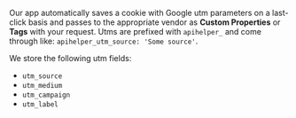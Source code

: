 Our app automatically saves a cookie with Google utm parameters on a last-click basis and passes to the appropriate vendor as __Custom Properties__ or __Tags__ with your request. Utms are prefixed with `apihelper_` and come through like: `apihelper_utm_source: 'Some source'`.

We store the following utm fields:
* `utm_source`
* `utm_medium`
* `utm_campaign`
* `utm_label`
